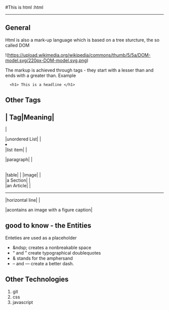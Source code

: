 #This is html :html

---
## General
Html is also a mark-up language which is based on a tree sturcture, the so called DOM 

!(https://upload.wikimedia.org/wikipedia/commons/thumb/5/5a/DOM-model.svg/220px-DOM-model.svg.png)

The markup is achieved through tags - they start with a lesser than and ends with a greater than. Example

`   <h1> This is a headline </h1>     `

## Other Tags

| Tag|Meaning|
---
| <ul></ul> |unordered List|
| <li></li> |list item|
| <p></p> |paragraph|
| <table></table> |table|
| <img>|image|
| <section></section> |a Section|
| <article></article> |an Article|
| <hr>|horizontal line|
| <figure></figure> |acontains an image with a figure caption|

## good to know - the Entities
Enteties are used as a placeholder 
- &ndsp; creates a nonbreakable space
- &ldquo; and &rdquo; create typographical doublequotes
- &amp; stands for the amphersand
- &ndash; and &mdash; create a better dash.


## Other Technologies
1. git
2. css
3. javascript
